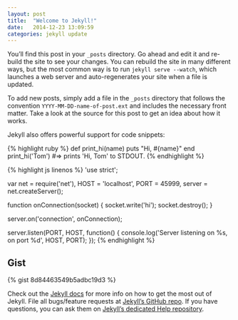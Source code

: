 ```yaml
---
layout: post
title:  "Welcome to Jekyll!"
date:   2014-12-23 13:09:59
categories: jekyll update
---
```

You’ll find this post in your `_posts` directory. Go ahead and edit it and re-build the site to see your changes. You can rebuild the site in many different ways, but the most common way is to run `jekyll serve --watch`, which launches a web server and auto-regenerates your site when a file is updated.

To add new posts, simply add a file in the `_posts` directory that follows the convention `YYYY-MM-DD-name-of-post.ext` and includes the necessary front matter. Take a look at the source for this post to get an idea about how it works.

Jekyll also offers powerful support for code snippets:

{% highlight ruby %}
def print_hi(name)
  puts "Hi, #{name}"
end
print_hi('Tom')
#=> prints 'Hi, Tom' to STDOUT.
{% endhighlight %}

{% highlight js linenos %}
'use strict';

var net = require('net'),
    HOST = 'localhost',
    PORT = 45999,
    server = net.createServer();

function onConnection(socket) {
  socket.write('hi');
  socket.destroy();
}

server.on('connection', onConnection);

server.listen(PORT, HOST, function() {
  console.log('Server listening on %s, on port %d', HOST, PORT);
});
{% endhighlight %}

## Gist

{% gist 8d84463549b5adbc19d3 %}

Check out the [Jekyll docs][jekyll] for more info on how to get the most out of Jekyll. File all bugs/feature requests at [Jekyll’s GitHub repo][jekyll-gh]. If you have questions, you can ask them on [Jekyll’s dedicated Help repository][jekyll-help].

[jekyll]:      http://jekyllrb.com
[jekyll-gh]:   https://github.com/jekyll/jekyll
[jekyll-help]: https://github.com/jekyll/jekyll-help
